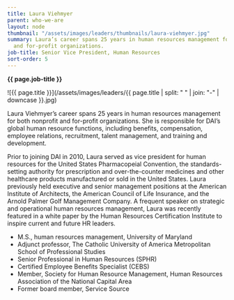```yaml
---
title: Laura Viehmyer
parent: who-we-are
layout: node
thumbnail: "/assets/images/leaders/thumbnails/laura-viehmyer.jpg"
summary: Laura’s career spans 25 years in human resources management for both nonprofit
  and for-profit organizations.
job-title: Senior Vice President, Human Resources
sort-order: 5
---
```


**{{ page.job-title }}**


![{{ page.title }}](/assets/images/leaders/{{ page.title | split: " " | join: "-" | downcase }}.jpg)

Laura Viehmyer’s career spans 25 years in human resources management for both nonprofit and for-profit organizations. She is responsible for DAI’s global human resource functions, including benefits, compensation, employee relations, recruitment, talent management, and training and development.

Prior to joining DAI in 2010, Laura served as vice president for human resources for the United States Pharmacopeial Convention, the standards-setting authority for prescription and over-the-counter medicines and other healthcare products manufactured or sold in the United States. Laura previously held executive and senior management positions at the American Institute of Architects, the American Council of Life Insurance, and the Arnold Palmer Golf Management Company. A frequent speaker on strategic and operational human resources management, Laura was recently featured in a white paper by the Human Resources Certification Institute to inspire current and future HR leaders.

* M.S., human resources management, University of Maryland
* Adjunct professor, The Catholic University of America Metropolitan School of Professional Studies
* Senior Professional in Human Resources (SPHR)
* Certified Employee Benefits Specialist (CEBS)
* Member, Society for Human Resource Management, Human Resources Association of the National Capital Area
* Former board member, Service Source
